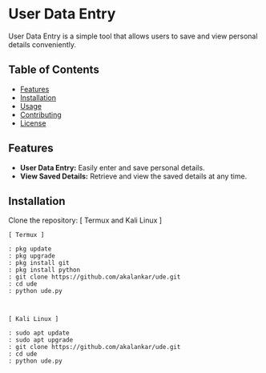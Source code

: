# User Data Entry

User Data Entry is a simple tool that allows users to save and view personal details conveniently.




## Table of Contents

- [Features](#features)
- [Installation](#installation)
- [Usage](#usage)
- [Contributing](#contributing)
- [License](#license)



## Features

- **User Data Entry:** Easily enter and save personal details.
- **View Saved Details:** Retrieve and view the saved details at any time.




## Installation

Clone the repository:
	[ Termux and Kali Linux ]
	
	[ Termux ]
	
	: pkg update
	: pkg upgrade
	: pkg install git
	: pkg install python
	: git clone https://github.com/akalankar/ude.git
 	: cd ude
	: python ude.py

	
	
	[ Kali Linux ]
	
	: sudo apt update
	: sudo apt upgrade
	: git clone https://github.com/akalankar/ude.git
 	: cd ude
	: python ude.py
